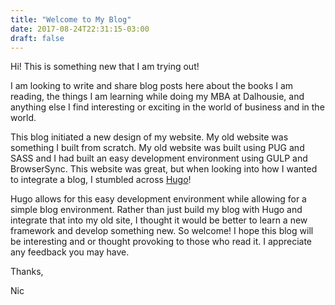```yaml
---
title: "Welcome to My Blog"
date: 2017-08-24T22:31:15-03:00
draft: false
---
```


Hi! This is something new that I am trying out!  

I am looking to write and share blog posts here about the books I am reading, the things I am learning while doing my MBA at Dalhousie, and anything else I find interesting or exciting in the world of business and in the world.

This blog initiated a new design of my website. My old website was something I built from scratch. My old website was built using PUG and SASS and I had built an easy development environment using GULP and BrowserSync. This website was great, but when looking into how I wanted to integrate a blog, I stumbled across [Hugo](https://gohugo.io)!

Hugo allows for this easy development environment while allowing for a simple blog environment. Rather than just build my blog with Hugo and integrate that into my old site, I thought it would be better to learn a new framework and develop something new. So welcome! I hope this blog will be interesting and or thought provoking to those who read it. I appreciate any feedback you may have.

Thanks,

Nic
